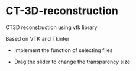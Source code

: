 # CT-3D-reconstruction
CT3D reconstruction using vtk library

Based on VTK and Tkinter

- Implement the function of selecting files

- Drag the slider to change the transparency size
